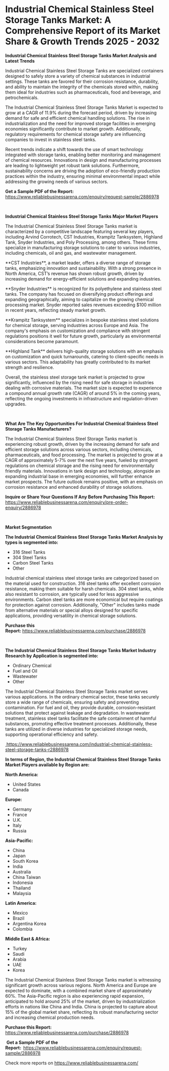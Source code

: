 <p><h1>Industrial Chemical Stainless Steel Storage Tanks Market: A Comprehensive Report of its Market Share & Growth Trends 2025 - 2032</h1></p><p><strong>Industrial Chemical Stainless Steel Storage Tanks Market Analysis and Latest Trends</strong></p>
<p><p>Industrial Chemical Stainless Steel Storage Tanks are specialized containers designed to safely store a variety of chemical substances in industrial settings. These tanks are favored for their corrosion resistance, durability, and ability to maintain the integrity of the chemicals stored within, making them ideal for industries such as pharmaceuticals, food and beverage, and petrochemicals.</p><p>The Industrial Chemical Stainless Steel Storage Tanks Market is expected to grow at a CAGR of 11.9% during the forecast period, driven by increasing demand for safe and efficient chemical handling solutions. The rise in industrialization and the need for improved storage facilities in emerging economies significantly contribute to market growth. Additionally, regulatory requirements for chemical storage safety are influencing companies to invest in stainless steel tanks.</p><p>Recent trends indicate a shift towards the use of smart technology integrated with storage tanks, enabling better monitoring and management of chemical resources. Innovations in design and manufacturing processes are leading to lightweight yet robust tank solutions. Furthermore, sustainability concerns are driving the adoption of eco-friendly production practices within the industry, ensuring minimal environmental impact while addressing the growing needs of various sectors.</p></p>
<p><strong>Get a Sample PDF of the Report:&nbsp;</strong> <a href="https://www.reliablebusinessarena.com/enquiry/request-sample/2886978?utm_campaign=3013&utm_medium=2&utm_source=Github&utm_content=ia&utm_term=13032025&utm_id=industrial-chemical-stainless-steel-storage-tanks">https://www.reliablebusinessarena.com/enquiry/request-sample/2886978</a></p>
<p>&nbsp;</p>
<p><strong>Industrial Chemical Stainless Steel Storage Tanks Major Market Players</strong></p>
<p><p>The Industrial Chemical Stainless Steel Storage Tanks market is characterized by a competitive landscape featuring several key players, including Arvind Corrotech, CST Industries, Krampitz Tanksystem, Highland Tank, Snyder Industries, and Poly Processing, among others. These firms specialize in manufacturing storage solutions to cater to various industries, including chemicals, oil and gas, and wastewater management.</p><p>**CST Industries**, a market leader, offers a diverse range of storage tanks, emphasizing innovation and sustainability. With a strong presence in North America, CST’s revenue has shown robust growth, driven by increasing demand for energy-efficient solutions and expanding industries.</p><p>**Snyder Industries** is recognized for its polyethylene and stainless steel tanks. The company has focused on diversifying product offerings and expanding geographically, aiming to capitalize on the growing chemical processing market. Snyder reported sales revenues exceeding $100 million in recent years, reflecting steady market growth.</p><p>**Krampitz Tanksystem** specializes in bespoke stainless steel solutions for chemical storage, serving industries across Europe and Asia. The company's emphasis on customization and compliance with stringent regulations positions it well for future growth, particularly as environmental considerations become paramount.</p><p>**Highland Tank** delivers high-quality storage solutions with an emphasis on customization and quick turnarounds, catering to client-specific needs in various sectors. This adaptability has greatly contributed to its market strength and resilience.</p><p>Overall, the stainless steel storage tank market is projected to grow significantly, influenced by the rising need for safe storage in industries dealing with corrosive materials. The market size is expected to experience a compound annual growth rate (CAGR) of around 5% in the coming years, reflecting the ongoing investments in infrastructure and regulation-driven upgrades.</p></p>
<p>&nbsp;</p>
<p><strong>What Are The Key Opportunities For Industrial Chemical Stainless Steel Storage Tanks Manufacturers?</strong></p>
<p><p>The Industrial Chemical Stainless Steel Storage Tanks market is experiencing robust growth, driven by the increasing demand for safe and efficient storage solutions across various sectors, including chemicals, pharmaceuticals, and food processing. The market is projected to grow at a CAGR of approximately 5-7% over the next five years, fueled by stringent regulations on chemical storage and the rising need for environmentally friendly materials. Innovations in tank design and technology, alongside an expanding industrial base in emerging economies, will further enhance market prospects. The future outlook remains positive, with an emphasis on corrosion resistance and enhanced durability of storage solutions.</p></p>
<p><strong>Inquire or Share Your Questions If Any Before Purchasing This Report:</strong> <a href="https://www.reliablebusinessarena.com/enquiry/pre-order-enquiry/2886978?utm_campaign=3013&utm_medium=2&utm_source=Github&utm_content=ia&utm_term=13032025&utm_id=industrial-chemical-stainless-steel-storage-tanks">https://www.reliablebusinessarena.com/enquiry/pre-order-enquiry/2886978</a></p>
<p>&nbsp;</p>
<p><strong>Market Segmentation</strong></p>
<p><strong>The Industrial Chemical Stainless Steel Storage Tanks Market Analysis by types is segmented into:</strong></p>
<p><ul><li>316 Steel Tanks</li><li>304 Steel Tanks</li><li>Carbon Steel Tanks</li><li>Other</li></ul></p>
<p><p>Industrial chemical stainless steel storage tanks are categorized based on the material used for construction. 316 steel tanks offer excellent corrosion resistance, making them suitable for harsh chemicals. 304 steel tanks, while also resistant to corrosion, are typically used for less aggressive environments. Carbon steel tanks are more economical but require coatings for protection against corrosion. Additionally, "Other" includes tanks made from alternative materials or special alloys designed for specific applications, providing versatility in chemical storage solutions.</p></p>
<p><strong>Purchase this Report:&nbsp;</strong><a href="https://www.reliablebusinessarena.com/purchase/2886978?utm_campaign=3013&utm_medium=2&utm_source=Github&utm_content=ia&utm_term=13032025&utm_id=industrial-chemical-stainless-steel-storage-tanks">https://www.reliablebusinessarena.com/purchase/2886978</a></p>
<p>&nbsp;</p>
<p><strong>The Industrial Chemical Stainless Steel Storage Tanks Market Industry Research by Application is segmented into:</strong></p>
<p><ul><li>Ordinary Chemical</li><li>Fuel and Oil</li><li>Wastewater</li><li>Other</li></ul></p>
<p><p>The Industrial Chemical Stainless Steel Storage Tanks market serves various applications. In the ordinary chemical sector, these tanks securely store a wide range of chemicals, ensuring safety and preventing contamination. For fuel and oil, they provide durable, corrosion-resistant solutions that protect against leakage and degradation. In wastewater treatment, stainless steel tanks facilitate the safe containment of harmful substances, promoting effective treatment processes. Additionally, these tanks are utilized in diverse industries for specialized storage needs, supporting operational efficiency and safety.</p></p>
<p><a href="https://www.reliablebusinessarena.com/industrial-chemical-stainless-steel-storage-tanks-r2886978?utm_campaign=3013&utm_medium=2&utm_source=Github&utm_content=ia&utm_term=13032025&utm_id=industrial-chemical-stainless-steel-storage-tanks">&nbsp;https://www.reliablebusinessarena.com/industrial-chemical-stainless-steel-storage-tanks-r2886978</a></p>
<p><strong>In terms of Region, the Industrial Chemical Stainless Steel Storage Tanks Market Players available by Region are:</strong></p>
<p>
    <p> <strong> North America: </strong>
        <ul>
            <li>United States</li>
            <li>Canada</li>
        </ul>
        </p> 
    <p> <strong> Europe: </strong>
        <ul>
            <li>Germany</li>
            <li>France</li>
            <li>U.K.</li>
            <li>Italy</li>
            <li>Russia</li>
        </ul>
        </p> 
    <p> <strong> Asia-Pacific: </strong>
        <ul>
            <li>China</li>
            <li>Japan</li>
            <li>South Korea</li>
            <li>India</li>
            <li>Australia</li>
            <li>China Taiwan</li>
            <li>Indonesia</li>
            <li>Thailand</li>
            <li>Malaysia</li>
        </ul>
        </p> 
    <p> <strong> Latin America: </strong>
        <ul>
            <li>Mexico</li>
            <li>Brazil</li>
            <li>Argentina Korea</li>
            <li>Colombia</li>
        </ul>
        </p> 
    <p> <strong> Middle East & Africa: </strong>
        <ul>
            <li>Turkey</li>
            <li>Saudi</li>
            <li>Arabia</li>
            <li>UAE</li>
            <li>Korea</li>
        </ul>
    </p>
    </p>
<p><p>The Industrial Chemical Stainless Steel Storage Tanks market is witnessing significant growth across various regions. North America and Europe are expected to dominate, with a combined market share of approximately 60%. The Asia-Pacific region is also experiencing rapid expansion, anticipated to hold around 25% of the market, driven by industrialization efforts in nations like China and India. China is projected to capture about 15% of the global market share, reflecting its robust manufacturing sector and increasing chemical production needs.</p></p>
<p><strong>Purchase this Report: </strong><a href="https://www.reliablebusinessarena.com/purchase/2886978?utm_campaign=3013&utm_medium=2&utm_source=Github&utm_content=ia&utm_term=13032025&utm_id=industrial-chemical-stainless-steel-storage-tanks">https://www.reliablebusinessarena.com/purchase/2886978</a></p>
<p>&nbsp;<strong>Get a Sample PDF of the Report:&nbsp;&nbsp;</strong><a href="https://www.reliablebusinessarena.com/enquiry/request-sample/2886978?utm_campaign=3013&utm_medium=2&utm_source=Github&utm_content=ia&utm_term=13032025&utm_id=industrial-chemical-stainless-steel-storage-tanks">https://www.reliablebusinessarena.com/enquiry/request-sample/2886978</a></p>
<p><strong></strong></p>
<p>Check more reports on <a href="https://www.reliablebusinessarena.com/?utm_campaign=3013&utm_medium=2&utm_source=Github&utm_content=ia&utm_term=13032025&utm_id=industrial-chemical-stainless-steel-storage-tanks">https://www.reliablebusinessarena.com/</a></p>